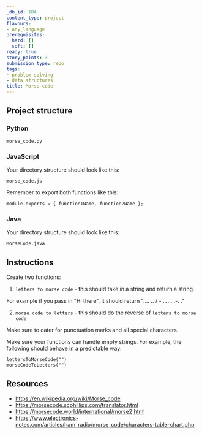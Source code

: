 ```yaml
---
_db_id: 184
content_type: project
flavours:
- any_language
prerequisites:
  hard: []
  soft: []
ready: true
story_points: 3
submission_type: repo
tags:
- problem solving
- data structures
title: Morse code
---
```


## Project structure

### Python

```
morse_code.py
```

### JavaScript

Your directory structure should look like this:

```
morse_code.js
```

Remember to export both functions like this:

```
module.exports = { function1Name, function2Name };
```

### Java

Your directory structure should look like this:

```
MorseCode.java       
```

## Instructions

Create two functions:

1. `letters to morse code` - this should take in a string and return a string.

For example if you pass in "Hi there", it should return ".... .. / - .... . .-. ."

2. `morse code to letters` - this should do the reverse of `letters to morse code`

Make sure to cater for punctuation marks and all special characters.

Make sure your functions can handle empty strings. For example, the following should behave in a predictable way:

```
lettersToMorseCode("") 
morseCodeToLetters("") 
```
## Resources

- https://en.wikipedia.org/wiki/Morse_code
- https://morsecode.scphillips.com/translator.html
- https://morsecode.world/international/morse2.html
- https://www.electronics-notes.com/articles/ham_radio/morse_code/characters-table-chart.php

